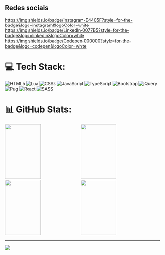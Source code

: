 
## Redes sociais

https://img.shields.io/badge/Instagram-E4405F?style=for-the-badge&logo=instagram&logoColor=white
https://img.shields.io/badge/LinkedIn-0077B5?style=for-the-badge&logo=linkedin&logoColor=white
https://img.shields.io/badge/Codepen-000000?style=for-the-badge&logo=codepen&logoColor=white


# 💻 Tech Stack:
![HTML5](https://img.shields.io/badge/html5-%23E34F26.svg?style=for-the-badge&logo=html5&logoColor=white) ![Lua](https://img.shields.io/badge/lua-%232C2D72.svg?style=for-the-badge&logo=lua&logoColor=white) ![CSS3](https://img.shields.io/badge/css3-%231572B6.svg?style=for-the-badge&logo=css3&logoColor=white) ![JavaScript](https://img.shields.io/badge/javascript-%23323330.svg?style=for-the-badge&logo=javascript&logoColor=%23F7DF1E) ![TypeScript](https://img.shields.io/badge/typescript-%23007ACC.svg?style=for-the-badge&logo=typescript&logoColor=white) ![Bootstrap](https://img.shields.io/badge/bootstrap-%23563D7C.svg?style=for-the-badge&logo=bootstrap&logoColor=white) ![jQuery](https://img.shields.io/badge/jquery-%230769AD.svg?style=for-the-badge&logo=jquery&logoColor=white) ![Pug](https://img.shields.io/badge/Pug-FFF?style=for-the-badge&logo=pug&logoColor=A86454) ![React](https://img.shields.io/badge/react-%2320232a.svg?style=for-the-badge&logo=react&logoColor=%2361DAFB) ![SASS](https://img.shields.io/badge/SASS-hotpink.svg?style=for-the-badge&logo=SASS&logoColor=white)

# 📊 GitHub Stats:

<div>
  <img src="https://github-readme-stats.vercel.app/api?username=DevLuanFagioni&theme=onedark&hide_border=false&include_all_commits=true&count_private=false" width="48%" height="180em" >  
  <img src="https://github-readme-streak-stats.herokuapp.com/?user=DevLuanFagioni&theme=onedark&hide_border=false" width="48%" height="180em" >  <br>
  <img src="https://github-readme-stats.vercel.app/api/top-langs/?username=DevLuanFagioni&theme=onedark&hide_border=false&include_all_commits=true&count_private=false&layout=compact"  width="48%"  height="180em" >  
   <img src="https://user-images.githubusercontent.com/101909254/215365007-6eaf6d77-8fa9-44be-a104-90341b46a373.gif" width="48%" height="180em" >
</div>


---
[![](https://visitcount.itsvg.in/api?id=DevLuanFagioni&icon=0&color=5)](https://visitcount.itsvg.in)



